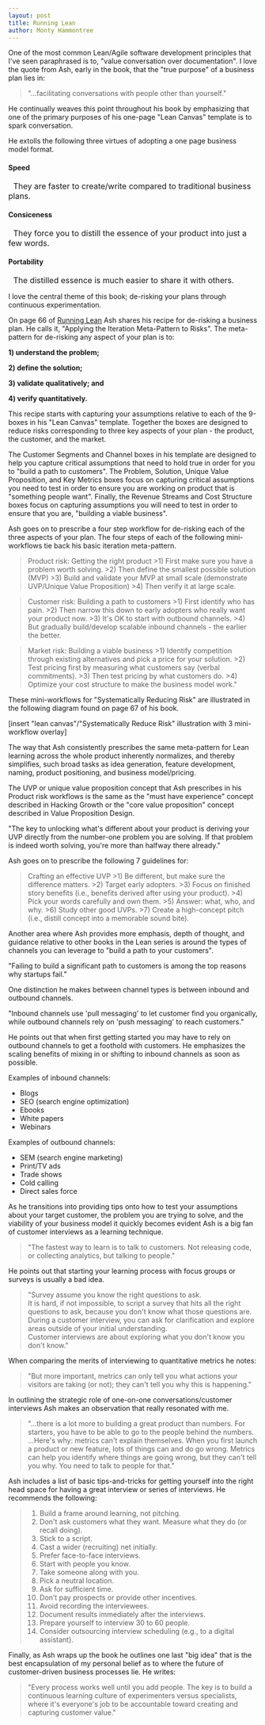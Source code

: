 ```yaml
---
layout: post
title: Running Lean
author: Monty Hammontree
---
```

One of the most common Lean/Agile software development principles that I've seen paraphrased is to, "value conversation over documentation".  I love the quote from Ash, early in the book, that the "true purpose" of a business plan lies in: 
>"…facilitating conversations with people other than yourself."  

He continually weaves this point throughout his book by emphasizing that one of the primary purposes of his one-page "Lean Canvas" template is to spark conversation.  

He extolls the following three virtues of adopting a one page business model format.  

#### Speed
<span style="margin-left:10px; font-size:16px">They are faster to create/write compared to traditional business plans.</span>

#### Consiceness
<span style="margin-left:10px; font-size:16px">They force you to distill the essence of your product into just a few words.</span>

#### Portability
<span style="margin-left:10px; font-size:16px">The distilled essence is much easier to share it with others.</span>

I love the central theme of this book; de-risking your plans through continuous experimentation.  

On page 66 of [Running Lean](https://smile.amazon.com/Running-Lean-Iterate-Plan-Works/dp/1449305172/ref=sr_1_1?ie=UTF8&qid=1541202090&sr=8-1&keywords=Running+Lean "Running Lean: Iterate from Plan A to a Plan That Works") Ash shares his recipe for de-risking a business plan.  He calls it, "Applying the Iteration Meta-Pattern to Risks".  The meta-pattern for de-risking  any aspect of your plan is to: 

**1) understand the problem;**

**2) define the solution;** 

**3) validate qualitatively; and** 

**4) verify quantitatively.**

This recipe starts with capturing your assumptions relative to each of the 9-boxes in his "Lean Canvas" template.  Together the boxes are designed to reduce risks corresponding to three key aspects of your plan - the product, the customer, and the market.  

The Customer Segments and Channel boxes in his template are designed to help you capture critical assumptions that need to hold true in order for you to "build a path to customers".  The Problem, Solution, Unique Value Proposition, and Key Metrics boxes focus on capturing critical assumptions you need to test in order to ensure you are working on product that is "something people want".  Finally, the Revenue Streams and Cost Structure boxes focus on capturing assumptions you will need to test in order to ensure that you are, "building a viable business".  

Ash goes on to prescribe a four step workflow for de-risking each of the three aspects of your plan.  The four steps of each of the following mini-workflows tie back his basic iteration meta-pattern.  

>Product risk: Getting the right product
	>1) First make sure you have a problem worth solving.
	>2) Then define the smallest possible solution (MVP)
	>3) Build and validate your MVP at small scale (demonstrate UVP/Unique Value Proposition)
	>4) Then verify it at large scale.

>Customer risk: Building a path to customers
	>1) First identify who has pain.
	>2) Then narrow this down to early adopters who really want your product now.
	>3) It's OK to start with outbound channels.
	>4) But gradually build/develop scalable inbound channels - the earlier the better.

>Market risk: Building a viable business
	>1) Identify competition through existing alternatives and pick a price for your solution.
	>2) Test pricing first by measuring what customers say (verbal commitments).
	>3) Then test pricing by what customers do.
	>4) Optimize your cost structure to make the business model work."

These mini-workflows for "Systematically Reducing Risk" are illustrated in the following diagram found on page 67 of his book.

[insert "lean canvas"/"Systematically Reduce Risk" illustration with 3 mini-workflow overlay] 

The way that Ash consistently prescribes the same meta-pattern for Lean learning across the whole product inherently normalizes, and thereby simplifies, such broad tasks as idea generation, feature development, naming, product positioning, and business model/pricing.

The UVP or unique value proposition concept that Ash prescribes in his Product risk workflows is the same as the "must have experience" concept described in Hacking Growth or  the "core value proposition" concept described in Value Proposition Design.  

"The key to unlocking what's different about your product is deriving your UVP directly from the number-one problem you are solving.  If that problem is indeed worth solving, you're more than halfway there already."

Ash goes on to prescribe the following 7 guidelines for:
 >Crafting an effective UVP
	>1) Be different, but make sure the difference matters.
	>2) Target early adopters. 
	>3) Focus on finished story benefits (i.e., benefits derived after using your product).
	>4) Pick your words carefully and own them.
	>5) Answer: what, who, and why.
	>6) Study other good UVPs.
	>7) Create a high-concept pitch (i.e., distill concept into a memorable sound bite).

Another area where Ash provides more emphasis, depth of thought, and guidance relative to other books in the Lean series is around the types of channels you can leverage to "build a path to your customers".   

"Failing to build a significant path to customers is among the top reasons why startups fail."

One distinction he makes between channel types is between inbound and outbound channels.   

"Inbound channels use 'pull messaging' to let customer find you organically, while outbound channels rely on 'push messaging' to reach customers."

He points out that when first getting started you may have to rely on outbound channels to get a foothold with customers.  He emphasizes the scaling benefits of mixing in or shifting to inbound channels as soon as possible.  

Examples of inbound channels:
* Blogs
* SEO (search engine optimization)
* Ebooks
* White papers
* Webinars
	
Examples of outbound channels:
* SEM (search engine marketing)
* Print/TV ads
* Trade shows
* Cold calling
* Direct sales force

As he transitions into providing tips onto how to test your assumptions about your target customer, the problem you are trying to solve, and the viability of your business model it quickly becomes evident Ash is a big fan of customer interviews as a learning technique.

>"The fastest way to learn is to talk to customers.  Not releasing code, or collecting analytics, but talking to people."

He points out that starting your learning process with focus groups or surveys is usually a bad idea.

>"Survey assume you know the right questions to ask.  
>It is hard, if not impossible, to script a survey that hits all the right questions to ask, because you don't know what those questions are. During a customer interview, you can ask for clarification and explore areas outside of your initial understanding.  
>Customer interviews are about exploring what you don't know you don't know."

When comparing the merits of interviewing to quantitative metrics he notes:

>"But more important, metrics can only tell you what actions your visitors are taking (or not); they can't tell you why this is happening."  

In outlining the strategic role of one-on-one conversations/customer interviews Ash makes an observation that really resonated with me.

>"…there is a lot more to building a great product than numbers.  For starters, you have to be able to go to the people behind the numbers. …Here's why: metrics can't explain themselves.  When you first launch a product or new feature, lots of things can and do go wrong.  Metrics can help you identify where things are going wrong, but they can't tell you why.  You need to talk to people for that."

Ash includes a list of basic tips-and-tricks for getting yourself into the right head space for having a great interview or series of interviews.  He recommends the following:

>	1) Build a frame around learning, not pitching.
>	2) Don't ask customers what they want.  Measure what they do (or recall doing). 
>	3) Stick to a script.
>	4) Cast a wider (recruiting) net initially.
>	5) Prefer face-to-face interviews.
>	6) Start with people you know.
>	7) Take someone along with you.
>	8) Pick a neutral location.
>	9) Ask for sufficient time.
>	10) Don’t pay prospects or provide other incentives.
>	11) Avoid recording the interviewees.
>	12) Document results immediately after the interviews.
>	13) Prepare yourself to interview 30 to 60 people.
>	14) Consider outsourcing interview scheduling (e.g., to a digital assistant). 


Finally, as Ash wraps up the book he outlines one last "big idea" that is the best encapsulation of my personal belief as to where the future of customer-driven business processes lie.  He writes:

>"Every process works well until you add people.  The key is to build a continuous learning culture of experimenters versus specialists, where it's everyone's job to be accountable toward creating and capturing customer value."


 
